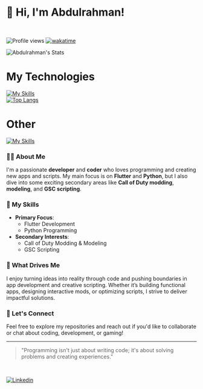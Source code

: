 # 👋 Hi, I'm Abdulrahman!
<br>

![Profile views](https://komarev.com/ghpvc/?username=3bdulra7manAmir)
[![wakatime](https://wakatime.com/badge/user/018ef128-539c-43d7-818a-ec6c74c4b831.svg)](https://wakatime.com/@018ef128-539c-43d7-818a-ec6c74c4b831)
<br>

![Abdulrahman's Stats](https://github-readme-stats.vercel.app/api?username=3bdulra7manAmir&theme=github_dark&show_icons=true&hide_border=true&count_private=true)
<br>

# My Technologies
[![My Skills](https://skillicons.dev/icons?i=dart,flutter,firebase,python,androidstudio,java,cpp,cs,mysql,git)](https://skillicons.dev)
<br>
[![Top Langs](https://github-readme-stats.vercel.app/api/top-langs/?username=3bdulra7manamir&theme=github_dark&layout=compact)](https://github.com/3bdulra7manAmir)
<br>
# Other
[![My Skills](https://skillicons.dev/icons?i=debian,raspberrypi,linux,kali,mint,powershell,discord,stackoverflow)](https://skillicons.dev)

### 🧑‍💻 About Me
I'm a passionate **developer** and **coder** who loves programming and creating new apps and scripts. My main focus is on **Flutter** and **Python**, but I also dive into some exciting secondary areas like **Call of Duty modding**, **modeling**, and **GSC scripting**.

### 🔧 My Skills
- **Primary Focus**: 
  - Flutter Development
  - Python Programming
- **Secondary Interests**:
  - Call of Duty Modding & Modeling
  - GSC Scripting

### 🌟 What Drives Me
I enjoy turning ideas into reality through code and pushing boundaries in app development and creative scripting. Whether it’s building functional apps, designing interactive mods, or optimizing scripts, I strive to deliver impactful solutions.

### 💬 Let's Connect
Feel free to explore my repositories and reach out if you'd like to collaborate or chat about coding, development, or gaming!

---
> "Programming isn't just about writing code; it's about solving problems and creating experiences."
<br>

[![Linkedin](https://skillicons.dev/icons?i=linkedin)](https://www.linkedin.com/in/3bdulra7manamir)
&nbsp;
